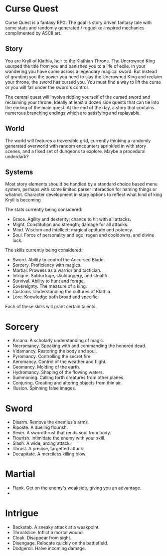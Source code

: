 # Curse Quest

Curse Quest is a fantasy RPG. The goal is story driven fantasy tale with some stats and randomly generated / roguelike-inspired mechanics complimented by ASCII art.

## Story

You are Kryll of Klathia, heir to the Klathian Throne. The Uncrowned King usurped the title from you and banished you to a life of exile. In your wandering you have come across a legendary magical sword. But instead of granting you the power you need to slay the Uncrowned King and reclaim your throne, the sword has cursed you. You must find a way to lift the curse or you will fall under the sword's control.

The central quest will involve ridding yourself of the cursed sword and reclaiming your throne. Ideally at least a dozen side quests that can tie into the ending of the main quest. At the end of the day, a story that contains numerous branching endings which are satisfying and replayable.

## World

The world will features a traversible grid, currently thinking a randomly generated overworld with random encounters sprinkled in with story scenes, and a fixed set of dungeons to explore. Maybe a procedural underdark?

## Systems

Most story elements should be handled by a standard choice based menu system, perhaps with some limited parser interaction for naming things or whatnot. Character development in story options to reflect what kind of king Kryll is becoming

The stats currently being considered:
- Grace. Agility and dexterity; chance to hit with all attacks.
- Might. Constitution and strength; damage for all attacks.
- Mind. Wisdom and Intellect; magical aptitude and potency.
- Soul. Force of personality and ego; regen and cooldowns, and divine luck.

The skills currently being considered:
- Sword. Ability to control the Accursed Blade.
- Sorcery. Proficiency with magics.
- Martial. Prowess as a warrior and tactician.
- Intrigue. Subturfuge, skulduggery, and stealth.
- Survival. Ability to hunt and forage.
- Sovereignty. The measure of a king.
- Customs. Understanding the cultures of Klathia.
- Lore. Knowledge both broad and specific.

Each of these skills will grant certain talents. 

# Sorcery
- Arcana. A scholarly understanding of magic.
- Necromancy. Speaking with and commanding the honored dead.
- Vidamancy. Restoring the body and soul.
- Pyromancy. Controlling the secret fire.
- Aeromancy. Control of the weather and flight.
- Geomancy. Molding of the earth.
- Hydromancy. Shaping of the flowing waters.
- Summoning. Calling forth creatures from other planes.
- Conjuring. Creating and altering objects from thin air.
- Illusion. Spinning false images.


# Sword
- Disarm. Remove the enemies's arms.
- Riposte. A dueling flourish.
- Sever. A swordthrust that rends soul from body.
- Flourish. Intimidate the enemy with your skill.
- Slash. A wide, arcing attack.
- Thrust. A precise, targetted attack.
- Decapitate. A merciless killing blow.

# Martial
- Flank. Get on the enemy's weakside, giving you an advantage.
- 

# Intrigue
- Backstab. A sneaky attack at a weakpoint.
- Throatslice. Inflict a mortal wound.
- Cloak. Disappear from sight.
- Disengage. Relocate quickly on the battlefield.
- Dodgeroll. Halve incoming damage.